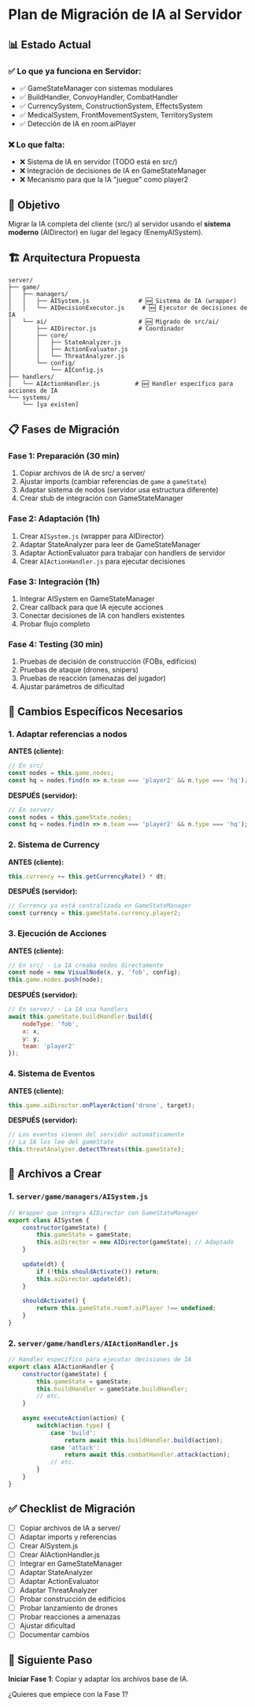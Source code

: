# Plan de Migración de IA al Servidor

## 📊 Estado Actual

### ✅ Lo que ya funciona en Servidor:
- ✅ GameStateManager con sistemas modulares
- ✅ BuildHandler, ConvoyHandler, CombatHandler
- ✅ CurrencySystem, ConstructionSystem, EffectsSystem
- ✅ MedicalSystem, FrontMovementSystem, TerritorySystem
- ✅ Detección de IA en room.aiPlayer

### ❌ Lo que falta:
- ❌ Sistema de IA en servidor (TODO está en src/)
- ❌ Integración de decisiones de IA en GameStateManager
- ❌ Mecanismo para que la IA "juegue" como player2

## 🎯 Objetivo

Migrar la IA completa del cliente (src/) al servidor usando el **sistema moderno** (AIDirector) en lugar del legacy (EnemyAISystem).

## 🏗️ Arquitectura Propuesta

```
server/
├── game/
│   ├── managers/
│   │   ├── AISystem.js              # 🆕 Sistema de IA (wrapper)
│   │   └── AIDecisionExecutor.js     # 🆕 Ejecutor de decisiones de IA
│   └── ai/                          # 🆕 Migrado de src/ai/
│       ├── AIDirector.js            # Coordinador
│       ├── core/
│       │   ├── StateAnalyzer.js
│       │   ├── ActionEvaluator.js
│       │   └── ThreatAnalyzer.js
│       └── config/
│           └── AIConfig.js
├── handlers/
│   └── AIActionHandler.js          # 🆕 Handler específico para acciones de IA
└── systems/
    └── [ya existen]
```

## 📋 Fases de Migración

### Fase 1: Preparación (30 min)
1. Copiar archivos de IA de src/ a server/
2. Ajustar imports (cambiar referencias de `game` a `gameState`)
3. Adaptar sistema de nodos (servidor usa estructura diferente)
4. Crear stub de integración con GameStateManager

### Fase 2: Adaptación (1h)
1. Crear `AISystem.js` (wrapper para AIDirector)
2. Adaptar StateAnalyzer para leer de GameStateManager
3. Adaptar ActionEvaluator para trabajar con handlers de servidor
4. Crear `AIActionHandler.js` para ejecutar decisiones

### Fase 3: Integración (1h)
1. Integrar AISystem en GameStateManager
2. Crear callback para que IA ejecute acciones
3. Conectar decisiones de IA con handlers existentes
4. Probar flujo completo

### Fase 4: Testing (30 min)
1. Pruebas de decisión de construcción (FOBs, edificios)
2. Pruebas de ataque (drones, snipers)
3. Pruebas de reacción (amenazas del jugador)
4. Ajustar parámetros de dificultad

## 🔧 Cambios Específicos Necesarios

### 1. Adaptar referencias a nodos

**ANTES (cliente):**
```javascript
// En src/
const nodes = this.game.nodes;
const hq = nodes.find(n => n.team === 'player2' && n.type === 'hq');
```

**DESPUÉS (servidor):**
```javascript
// En server/
const nodes = this.gameState.nodes;
const hq = nodes.find(n => n.team === 'player2' && n.type === 'hq');
```

### 2. Sistema de Currency

**ANTES (cliente):**
```javascript
this.currency += this.getCurrencyRate() * dt;
```

**DESPUÉS (servidor):**
```javascript
// Currency ya está centralizada en GameStateManager
const currency = this.gameState.currency.player2;
```

### 3. Ejecución de Acciones

**ANTES (cliente):**
```javascript
// En src/ - La IA creaba nodos directamente
const node = new VisualNode(x, y, 'fob', config);
this.game.nodes.push(node);
```

**DESPUÉS (servidor):**
```javascript
// En server/ - La IA usa handlers
await this.gameState.buildHandler.build({
    nodeType: 'fob',
    x: x,
    y: y,
    team: 'player2'
});
```

### 4. Sistema de Eventos

**ANTES (cliente):**
```javascript
this.game.aiDirector.onPlayerAction('drone', target);
```

**DESPUÉS (servidor):**
```javascript
// Los eventos vienen del servidor automáticamente
// La IA los lee del gameState
this.threatAnalyzer.detectThreats(this.gameState);
```

## 📝 Archivos a Crear

### 1. `server/game/managers/AISystem.js`
```javascript
// Wrapper que integra AIDirector con GameStateManager
export class AISystem {
    constructor(gameState) {
        this.gameState = gameState;
        this.aiDirector = new AIDirector(gameState); // Adaptado
    }
    
    update(dt) {
        if (!this.shouldActivate()) return;
        this.aiDirector.update(dt);
    }
    
    shouldActivate() {
        return this.gameState.room?.aiPlayer !== undefined;
    }
}
```

### 2. `server/game/handlers/AIActionHandler.js`
```javascript
// Handler específico para ejecutar decisiones de IA
export class AIActionHandler {
    constructor(gameState) {
        this.gameState = gameState;
        this.buildHandler = gameState.buildHandler;
        // etc.
    }
    
    async executeAction(action) {
        switch(action.type) {
            case 'build':
                return await this.buildHandler.build(action);
            case 'attack':
                return await this.combatHandler.attack(action);
            // etc.
        }
    }
}
```

## ✅ Checklist de Migración

- [ ] Copiar archivos de IA a server/
- [ ] Adaptar imports y referencias
- [ ] Crear AISystem.js
- [ ] Crear AIActionHandler.js
- [ ] Integrar en GameStateManager
- [ ] Adaptar StateAnalyzer
- [ ] Adaptar ActionEvaluator
- [ ] Adaptar ThreatAnalyzer
- [ ] Probar construcción de edificios
- [ ] Probar lanzamiento de drones
- [ ] Probar reacciones a amenazas
- [ ] Ajustar dificultad
- [ ] Documentar cambios

## 🚀 Siguiente Paso

**Iniciar Fase 1**: Copiar y adaptar los archivos base de IA.

¿Quieres que empiece con la Fase 1?




